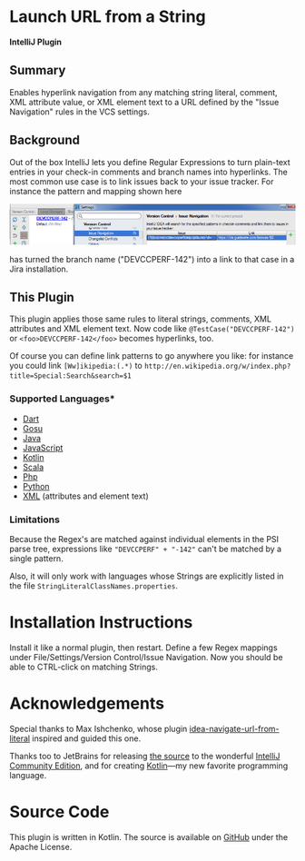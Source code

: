 # Launch URL from a String
**IntelliJ Plugin**

## Summary
Enables hyperlink navigation from any matching string literal, comment, XML attribute value, or XML element text to a URL defined by the "Issue Navigation" rules in the VCS settings.

## Background
Out of the box IntelliJ lets you define Regular Expressions to turn plain-text entries in your check-in comments and branch names into hyperlinks. The most common use case is to link issues back to your issue tracker. For instance the pattern and mapping shown here 
 
![IntelliJ Issue Navigation Settings](./plugin/doc/IJIssueNavigation.png)

has turned the branch name ("DEVCCPERF-142") into a link to that case in a Jira installation.

## This Plugin
This plugin applies those same rules to literal strings, comments, XML attributes and XML element text. Now code like 
`@TestCase("DEVCCPERF-142")` or `<foo>DEVCCPERF-142</foo>` becomes hyperlinks, too.

Of course you can define link patterns to go anywhere you like: for instance you could link `[Ww]ikipedia:(.*)` to `http://en.wikipedia.org/w/index.php?title=Special:Search&search=$1`

### Supported Languages*
- [Dart](https://www.dartlang.org/)
- [Gosu](https://gosu-lang.github.io/)
- [Java](https://www.java.com/en/)
- [JavaScript](https://www.javascript.com/)
- [Kotlin](https://kotlinlang.org/)
- [Scala](https://www.scala-lang.org/)
- [Php](http://www.php.net/)
- [Python](https://www.python.org/)
- [XML](https://www.w3.org/XML/) (attributes and element text)

### Limitations
Because the Regex's are matched against individual elements in the PSI parse tree, expressions like `"DEVCCPERF" + "-142"` can't be matched by a single pattern.

Also, it will only work with languages whose Strings are explicitly listed in the file `StringLiteralClassNames.properties`.

 
# Installation Instructions
Install it like a normal plugin, then restart. Define a few Regex mappings under File/Settings/Version Control/Issue Navigation. Now you should be able to CTRL-click on matching Strings.
 
# Acknowledgements
Special thanks to Max Ishchenko, whose plugin [idea-navigate-url-from-literal](https://github.com/ishchenko/idea-navigate-from-literal) inspired and guided this one.

Thanks too to JetBrains for releasing [the source](https://github.com/JetBrains/intellij-community) to the wonderful [IntelliJ Community Edition](https://www.jetbrains.com/idea/features/), and for creating [Kotlin](https://kotlinlang.org/)&mdash;my new favorite programming language.

# Source Code
This plugin is written in Kotlin. The source is available on [GitHub](https://github.com/paulschaaf/launch-url-from-string) under the Apache License.
 